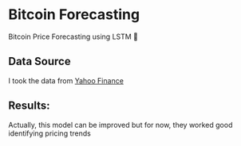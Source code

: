 # Bitcoin Forecasting

Bitcoin Price Forecasting using LSTM 💱

## Data Source

I took the data from [Yahoo Finance](https://finance.yahoo.com/quote/BTC-USD/history?period1=1561680000&period2=1593302400&interval=1d&filter=history&frequency=1d)

## Results:

Actually, this model can be improved but for now, they worked good identifying pricing trends

